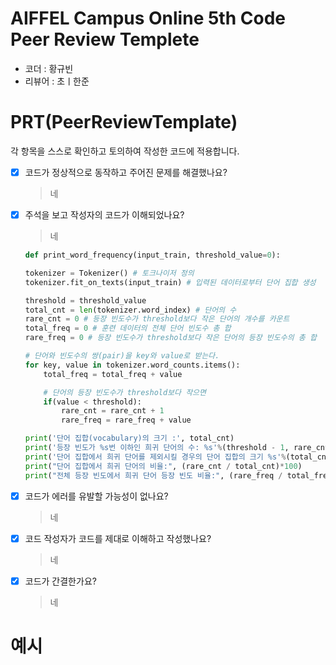 # AIFFEL Campus Online 5th Code Peer Review Templete
- 코더 : 황규빈
- 리뷰어 : 초ㅣ한준


# PRT(PeerReviewTemplate) 
각 항목을 스스로 확인하고 토의하여 작성한 코드에 적용합니다.

- [X] 코드가 정상적으로 동작하고 주어진 문제를 해결했나요?
  > 네
- [X] 주석을 보고 작성자의 코드가 이해되었나요?
  > 네
    ```python
    def print_word_frequency(input_train, threshold_value=0):

    tokenizer = Tokenizer() # 토크나이저 정의
    tokenizer.fit_on_texts(input_train) # 입력된 데이터로부터 단어 집합 생성

    threshold = threshold_value
    total_cnt = len(tokenizer.word_index) # 단어의 수
    rare_cnt = 0 # 등장 빈도수가 threshold보다 작은 단어의 개수를 카운트
    total_freq = 0 # 훈련 데이터의 전체 단어 빈도수 총 합
    rare_freq = 0 # 등장 빈도수가 threshold보다 작은 단어의 등장 빈도수의 총 합

    # 단어와 빈도수의 쌍(pair)을 key와 value로 받는다.
    for key, value in tokenizer.word_counts.items():
        total_freq = total_freq + value

        # 단어의 등장 빈도수가 threshold보다 작으면
        if(value < threshold):
            rare_cnt = rare_cnt + 1
            rare_freq = rare_freq + value

    print('단어 집합(vocabulary)의 크기 :', total_cnt)
    print('등장 빈도가 %s번 이하인 희귀 단어의 수: %s'%(threshold - 1, rare_cnt))
    print('단어 집합에서 희귀 단어를 제외시킬 경우의 단어 집합의 크기 %s'%(total_cnt - rare_cnt))
    print("단어 집합에서 희귀 단어의 비율:", (rare_cnt / total_cnt)*100)
    print("전체 등장 빈도에서 희귀 단어 등장 빈도 비율:", (rare_freq / total_freq)*100)

    ```
- [X] 코드가 에러를 유발할 가능성이 없나요?
  > 네
- [X] 코드 작성자가 코드를 제대로 이해하고 작성했나요?
  > 네
- [X] 코드가 간결한가요?
  > 네

# 예시